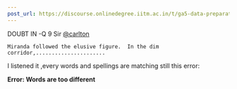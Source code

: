 ```yaml
---
post_url: https://discourse.onlinedegree.iitm.ac.in/t/ga5-data-preparation-discussion-thread-tds-jan-2025/166576/9
---
```

DOUBT IN -Q 9 Sir [@carlton](/u/carlton)

```
Miranda followed the elusive figure.  In the dim corridor,......................

```

I listened it ,every words and spellings are matching still this error:

**Error: Words are too different**